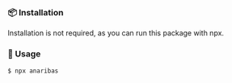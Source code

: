 ### 📦 Installation

Installation is not required, as you can run this package with npx.

### 🥑 Usage

```bash
$ npx anaribas
```



